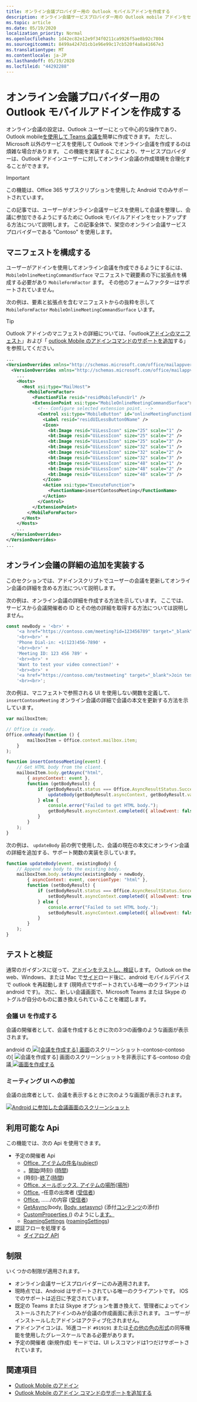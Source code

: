 ```yaml
---
title: オンライン会議プロバイダー用の Outlook モバイルアドインを作成する
description: オンライン会議サービスプロバイダー用の Outlook mobile アドインをセットアップする方法について説明します。
ms.topic: article
ms.date: 05/19/2020
localization_priority: Normal
ms.openlocfilehash: 1d42ec82e12e9f34f0211ca9926f5ae8b92c7804
ms.sourcegitcommit: 8499a4247d1cb1e96e99c17cb520f4a8a41667e3
ms.translationtype: MT
ms.contentlocale: ja-JP
ms.lasthandoff: 05/19/2020
ms.locfileid: "44292288"
---
```

# <a name="create-an-outlook-mobile-add-in-for-an-online-meeting-provider"></a>オンライン会議プロバイダー用の Outlook モバイルアドインを作成する

オンライン会議の設定は、Outlook ユーザーにとって中心的な操作であり、Outlook mobile[を使用して Teams 会議を](/microsoftteams/teams-add-in-for-outlook)簡単に作成できます。 ただし、Microsoft 以外のサービスを使用して Outlook でオンライン会議を作成するのは煩雑な場合があります。 この機能を実装することにより、サービスプロバイダーは、Outlook アドインユーザーに対してオンライン会議の作成環境を合理化することができます。

> [!IMPORTANT]
> この機能は、Office 365 サブスクリプションを使用した Android でのみサポートされています。

この記事では、ユーザーがオンライン会議サービスを使用して会議を整理し、会議に参加できるようにするために Outlook モバイルアドインをセットアップする方法について説明します。 この記事全体で、架空のオンライン会議サービスプロバイダーである "Contoso" を使用します。

## <a name="configure-the-manifest"></a>マニフェストを構成する

ユーザーがアドインを使用してオンライン会議を作成できるようにするには、 `MobileOnlineMeetingCommandSurface` マニフェストで親要素の下に拡張点を構成する必要があり `MobileFormFactor` ます。 その他のフォームファクターはサポートされていません。

次の例は、要素と拡張点を含むマニフェストからの抜粋を示して `MobileFormFactor` `MobileOnlineMeetingCommandSurface` います。

> [!TIP]
> Outlook アドインのマニフェストの詳細については、「outlook[アドインのマニフェスト](manifests.md)」および「 [outlook Mobile のアドインコマンドのサポートを追加](add-mobile-support.md)する」を参照してください。

```xml
...
<VersionOverrides xmlns="http://schemas.microsoft.com/office/mailappversionoverrides" xsi:type="VersionOverridesV1_0">
  <VersionOverrides xmlns="http://schemas.microsoft.com/office/mailappversionoverrides/1.1" xsi:type="VersionOverridesV1_1">
    ...
    <Hosts>
      <Host xsi:type="MailHost">
        <MobileFormFactor>
          <FunctionFile resid="residMobileFuncUrl" />
          <ExtensionPoint xsi:type="MobileOnlineMeetingCommandSurface">
            <!-- Configure selected extension point. -->
            <Control xsi:type="MobileButton" id="onlineMeetingFunctionButton">
              <Label resid="residUILessButton0Name" />
              <Icon>
                <bt:Image resid="UiLessIcon" size="25" scale="1" />
                <bt:Image resid="UiLessIcon" size="25" scale="2" />
                <bt:Image resid="UiLessIcon" size="25" scale="3" />
                <bt:Image resid="UiLessIcon" size="32" scale="1" />
                <bt:Image resid="UiLessIcon" size="32" scale="2" />
                <bt:Image resid="UiLessIcon" size="32" scale="3" />
                <bt:Image resid="UiLessIcon" size="48" scale="1" />
                <bt:Image resid="UiLessIcon" size="48" scale="2" />
                <bt:Image resid="UiLessIcon" size="48" scale="3" />
              </Icon>
              <Action xsi:type="ExecuteFunction">
                <FunctionName>insertContosoMeeting</FunctionName>
              </Action>
            </Control>
          </ExtensionPoint>
        </MobileFormFactor>
      </Host>
    </Hosts>
    ...
  </VersionOverrides>
</VersionOverrides>
...
```

## <a name="implement-adding-online-meeting-details"></a>オンライン会議の詳細の追加を実装する

このセクションでは、アドインスクリプトでユーザーの会議を更新してオンライン会議の詳細を含める方法について説明します。

次の例は、オンライン会議の詳細を作成する方法を示しています。 ここでは、サービスから会議開催者の ID とその他の詳細を取得する方法については説明しません。

```js
const newBody = '<br>' +
    '<a href="https://contoso.com/meeting?id=123456789" target="_blank">Join Contoso meeting</a>' +
    '<br><br>' +
    'Phone Dial-in: +1(123)456-7890' +
    '<br><br>' +
    'Meeting ID: 123 456 789' +
    '<br><br>' +
    'Want to test your video connection?' +
    '<br><br>' +
    '<a href="https://contoso.com/testmeeting" target="_blank">Join test meeting</a>' +
    '<br><br>';
```

次の例は、マニフェストで参照される UI を使用しない関数を定義して、 `insertContosoMeeting` オンライン会議の詳細で会議の本文を更新する方法を示しています。

```js
var mailboxItem;

// Office is ready.
Office.onReady(function () {
        mailboxItem = Office.context.mailbox.item;
    }
);

function insertContosoMeeting(event) {
    // Get HTML body from the client.
    mailboxItem.body.getAsync("html",
        { asyncContext: event },
        function (getBodyResult) {
            if (getBodyResult.status === Office.AsyncResultStatus.Succeeded) {
                updateBody(getBodyResult.asyncContext, getBodyResult.value);
            } else {
                console.error("Failed to get HTML body.");
                getBodyResult.asyncContext.completed({ allowEvent: false });
            }
        }
    );
}
```

次の例は、 `updateBody` 前の例で使用した、会議の現在の本文にオンライン会議の詳細を追加する、サポート関数の実装を示しています。

```js
function updateBody(event, existingBody) {
    // Append new body to the existing body.
    mailboxItem.body.setAsync(existingBody + newBody,
        { asyncContext: event, coercionType: "html" },
        function (setBodyResult) {
            if (setBodyResult.status === Office.AsyncResultStatus.Succeeded) {
                setBodyResult.asyncContext.completed({ allowEvent: true });
            } else {
                console.error("Failed to set HTML body.");
                setBodyResult.asyncContext.completed({ allowEvent: false });
            }
        }
    );
}
```

## <a name="testing-and-validation"></a>テストと検証

通常のガイダンスに従って、[アドインをテストし、検証](testing-and-tips.md)します。 Outlook on the web、Windows、または Mac で[サイド](sideload-outlook-add-ins-for-testing.md)ロード後に、android モバイルデバイスで outlook を再起動します (現時点でサポートされている唯一のクライアントは android です)。 次に、新しい会議画面で、Microsoft Teams または Skype のトグルが自分のものに置き換えられていることを確認します。

### <a name="create-meeting-ui"></a>会議 UI を作成する

会議の開催者として、会議を作成するときに次の3つの画像のような画面が表示されます。

android の[ ![ [会議を作成する] 画面](../images/outlook-android-create-online-meeting-off.png)](../images/outlook-android-create-online-meeting-off-expanded.png#lightbox)のスクリーンショット-contoso-contoso の[ ![ [](../images/outlook-android-create-online-meeting-load.png)](../images/outlook-android-create-online-meeting-load-expanded.png#lightbox)会議を作成する] 画面のスクリーンショットを非表示にする-contoso の会議[ ![ 画面を作成する](../images/outlook-android-create-online-meeting-on.png)](../images/outlook-android-create-online-meeting-on-expanded.png#lightbox)

### <a name="join-meeting-ui"></a>ミーティング UI への参加

会議の出席者として、会議を表示するときに次のような画面が表示されます。

[![Android に参加した会議画面のスクリーンショット](../images/outlook-android-join-online-meeting-view-1.png)](../images/outlook-android-join-online-meeting-view-1-expanded.png#lightbox)

## <a name="available-apis"></a>利用可能な Api

この機能では、次の Api を使用できます。

- 予定の開催者 Api
  - [Office. アイテムの件名](/javascript/api/outlook/office.appointmentcompose?view=outlook-js-preview#subject)([subject](/javascript/api/outlook/office.subject?view=outlook-js-preview))
  - 。[開始](/javascript/api/outlook/office.appointmentcompose?view=outlook-js-preview#start)(時刻) ([時間](/javascript/api/outlook/office.time?view=outlook-js-preview))
  - (時刻)-[終了](/javascript/api/outlook/office.appointmentcompose?view=outlook-js-preview#end)([時間](/javascript/api/outlook/office.time?view=outlook-js-preview))
  - [Office. メールボックス. アイテムの場所](/javascript/api/outlook/office.appointmentcompose?view=outlook-js-preview#location)([場所](/javascript/api/outlook/office.location?view=outlook-js-preview))
  - [Office.](/javascript/api/outlook/office.appointmentcompose?view=outlook-js-preview#optionalattendees) -任意の出席者 ([受信者](/javascript/api/outlook/office.recipients?view=outlook-js-preview))
  - [Office.](/javascript/api/outlook/office.appointmentcompose?view=outlook-js-preview#requiredattendees) ....../の内容 ([受信者](/javascript/api/outlook/office.recipients?view=outlook-js-preview))
  - [GetAsync](/javascript/api/outlook/office.body?view=outlook-js-preview#getasync-coerciontype--options--callback-)(body, [Body, setasync](/javascript/api/outlook/office.body?view=outlook-js-preview#setasync-data--options--callback-)) (添付[コンテンツ](/javascript/api/outlook/office.appointmentcompose?view=outlook-js-preview#body)の添付)
  - [CustomProperties (](/javascript/api/outlook/office.customproperties?view=outlook-js-preview)) のようにし[ます。](/javascript/api/outlook/office.appointmentcompose?view=outlook-js-preview#loadcustompropertiesasync-callback--usercontext-)
  - [RoamingSettings](../reference/objectmodel/preview-requirement-set/office.context.md?view=outlook-js-preview#roamingsettings-roamingsettings) ([roamingSettings](/javascript/api/outlook/office.roamingsettings?view=outlook-js-preview))
- 認証フローを処理する
  - [ダイアログ API](../develop/dialog-api-in-office-add-ins.md)

## <a name="restrictions"></a>制限

いくつかの制限が適用されます。

- オンライン会議サービスプロバイダーにのみ適用されます。
- 現時点では、Android はサポートされている唯一のクライアントです。 IOS でのサポートは近日に予定されています。
- 既定の Teams または Skype オプションを置き換えて、管理者によってインストールされたアドインのみが会議の作成画面に表示されます。 ユーザーがインストールしたアドインはアクティブ化されません。
- アドインアイコンは、16進コード `#919191` または[その他の色の形式](https://convertingcolors.com/hex-color-919191.html)の同等機能を使用したグレースケールである必要があります。
- 予定の開催者 (新規作成) モードでは、UI レスコマンドは1つだけサポートされています。

## <a name="see-also"></a>関連項目

- [Outlook Mobile のアドイン](outlook-mobile-addins.md)
- [Outlook Mobile のアドイン コマンドのサポートを追加する](add-mobile-support.md)
